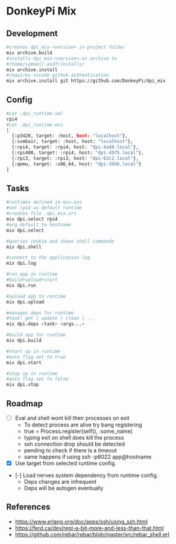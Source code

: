 # DonkeyPi Mix

## Development

```bash
#creates dpi_mix-<version> in project folder
mix archive.build
#installs dpi_mix-<version>.ez archive to 
#/home/samuel/.asdf/installs/
mix archive.install 
#requires vscode github authentication
mix archive.install git https://github.com/DonkeyPi/dpi_mix
```

## Config

```bash
#cat .dpi_runtime.sel
rpi4
#cat .dpi_runtime.exs
[
  {:p3420, target: :host, host: "localhost"},
  {:svmbair, target: :host, host: "localhost"},
  {:rpi4, target: :rpi4, host: "dpi-4ad8.local"},
  {:rpi400, target: :rpi4, host: "dpi-4975.local"},
  {:rpi3, target: :rpi3, host: "dpi-62c2.local"},
  {:qemu, target: :x86_64, host: "dpi-3456.local"}
]
```

## Tasks

```bash
#runtimes defined in mix.exs
#set rpi4 as default runtime
#creates file .dpi_mix.srt
mix dpi.select rpi4
#arg default to hostname
mix dpi.select

#queries cookie and shows shell commands
mix dpi.shell

#connect to the application log
mix dpi.log

#run app on runtime
#build+upload+start
mix dpi.run

#upload app to runtime
mix dpi.upload

#manages deps for runtime
#task: get | update | clean | ...
mix dpi.deps <task> <args...>

#build app for runtime
mix dpi.build

#start up in runtime
#auto flag set to true
mix dpi.start

#stop up in runtime
#auto flag set to false
mix dpi.stop
```

## Roadmap

- [ ] Eval and shell wont kill their processes on exit
  - To detect process are alive try bang registering
  - true = Process.register(self(), :some_name)
  - typing exit on shell does kill the process
  - ssh connection drop should be detected
  - pending to check if there is a timeout
  - same happens if using ssh -p8022 app@hostname
- [x] Use target from selected runtime config. 
- [-] Load nerves system dependency from runtime config.
  - Deps changes are infrequent
  - Deps will be autogen eventually

## References

- https://www.erlang.org/doc/apps/ssh/using_ssh.html
- https://ferd.ca/dev/repl-a-bit-more-and-less-than-that.html
- https://github.com/rebar/rebar/blob/master/src/rebar_shell.erl
